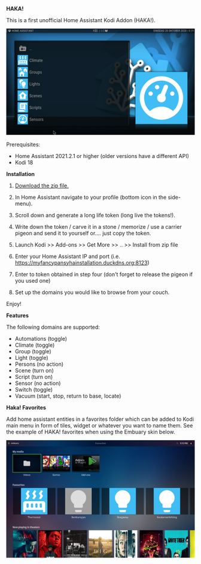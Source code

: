 **HAKA!**

This is a first unofficial Home Assistant Kodi Addon (HAKA!).

![HAKA! Main menu](https://raw.githubusercontent.com/LaTrappe/HAKA/main/resources/screenshots/screenshot-01.jpg)

Prerequisites:
- Home Assistant 2021.2.1 or higher (older versions have a different API)
- Kodi 18

**Installation**

1. [Download the zip file.](https://github.com/LaTrappe/HAKA/raw/main/script.program.homeassistant_1.1.0.zip)

2. In Home Assistant navigate to your profile (bottom icon in the side-menu).

3. Scroll down and generate a long life token (long live the tokens!).

4. Write down the token / carve it in a stone / memorize / use a carrier pigeon and send it to yourself or.... just copy the token.

5. Launch Kodi >> Add-ons >> Get More >> .. >> Install from zip file

6. Enter your Home Assistant IP and port (i.e. https://myfancypansyhainstallation.duckdns.org:8123)

7. Enter to token obtained in step four (don't forget to release the pigeon if you used one)

8. Set  up the domains you would like to browse from your couch. 

Enjoy!

**Features**

The following domains are supported:
- Automations (toggle)
- Climate (toggle)
- Group (toggle) 
- Light (toggle)
- Persons (no action)
- Scene (turn on)
- Script (turn on)
- Sensor (no action)
- Switch (toggle)
- Vacuum (start, stop, return to base, locate)

**Haka! Favorites**

Add home assistant entities in a favorites folder which can be added to Kodi main menu in form of tiles, widget or whatever you want to name them. See the example of HAKA! favorites when using the Embuary skin below.

![HAKA! Favourites in Embuary](https://raw.githubusercontent.com/LaTrappe/HAKA/main/resources/screenshots/screenshot-04.jpg)
